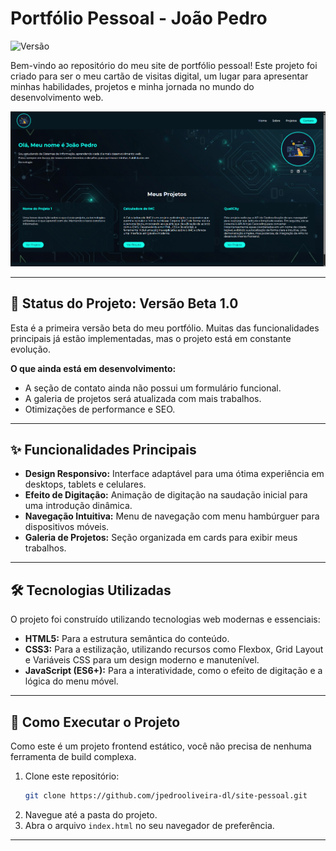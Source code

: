 # Portfólio Pessoal - João Pedro

![Versão](https://img.shields.io/badge/version-beta%201.0-blue)

Bem-vindo ao repositório do meu site de portfólio pessoal! Este projeto foi criado para ser o meu cartão de visitas digital, um lugar para apresentar minhas habilidades, projetos e minha jornada no mundo do desenvolvimento web.

![Prévia do site](./img/foto_reademe.png) 

---

## 🚀 Status do Projeto: Versão Beta 1.0

Esta é a primeira versão beta do meu portfólio. Muitas das funcionalidades principais já estão implementadas, mas o projeto está em constante evolução.

**O que ainda está em desenvolvimento:**
- A seção de contato ainda não possui um formulário funcional.
- A galeria de projetos será atualizada com mais trabalhos.
- Otimizações de performance e SEO.

---

## ✨ Funcionalidades Principais

- **Design Responsivo:** Interface adaptável para uma ótima experiência em desktops, tablets e celulares.
- **Efeito de Digitação:** Animação de digitação na saudação inicial para uma introdução dinâmica.
- **Navegação Intuitiva:** Menu de navegação com menu hambúrguer para dispositivos móveis.
- **Galeria de Projetos:** Seção organizada em cards para exibir meus trabalhos.

---

## 🛠️ Tecnologias Utilizadas

O projeto foi construído utilizando tecnologias web modernas e essenciais:

- **HTML5:** Para a estrutura semântica do conteúdo.
- **CSS3:** Para a estilização, utilizando recursos como Flexbox, Grid Layout e Variáveis CSS para um design moderno e manutenível.
- **JavaScript (ES6+):** Para a interatividade, como o efeito de digitação e a lógica do menu móvel.

---

## 📂 Como Executar o Projeto

Como este é um projeto frontend estático, você não precisa de nenhuma ferramenta de build complexa.

1. Clone este repositório:
   ```bash
   git clone https://github.com/jpedrooliveira-dl/site-pessoal.git
   ```
2. Navegue até a pasta do projeto.
3. Abra o arquivo `index.html` no seu navegador de preferência.

---